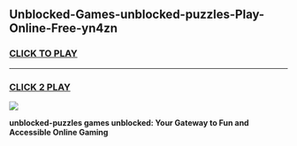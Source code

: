 
## Unblocked-Games-unblocked-puzzles-Play-Online-Free-yn4zn
<h3>
<a href="https://premium76.site?title=unblocked-puzzles&ref=26A">CLICK TO PLAY</a></h3>
<hr>

<h3>
<a href="https://premium76.site?title=unblocked-puzzles&ref=26A">CLICK 2 PLAY</a>
  
</h3>

<a href="https://premium76.site?title=unblocked-puzzles&ref=26A"><img src="https://clearcache.store/games.png"></a>


**unblocked-puzzles games unblocked: Your Gateway to Fun and Accessible Online Gaming**

